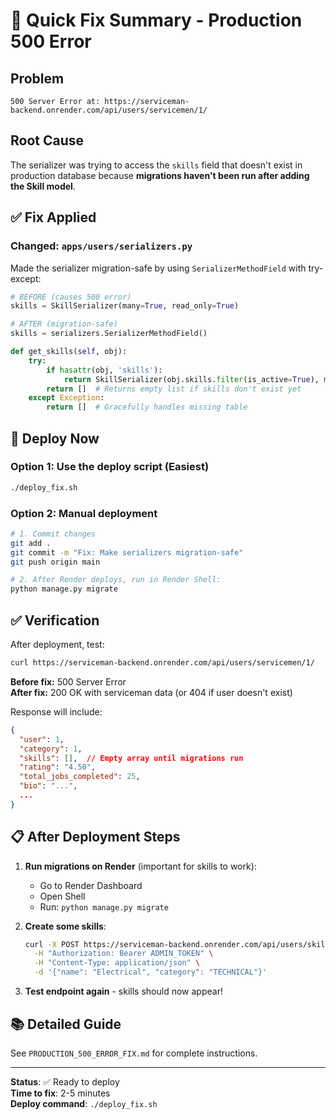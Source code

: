 # 🚨 Quick Fix Summary - Production 500 Error

## Problem
```
500 Server Error at: https://serviceman-backend.onrender.com/api/users/servicemen/1/
```

## Root Cause
The serializer was trying to access the `skills` field that doesn't exist in production database because **migrations haven't been run after adding the Skill model**.

## ✅ Fix Applied

### Changed: `apps/users/serializers.py`
Made the serializer migration-safe by using `SerializerMethodField` with try-except:

```python
# BEFORE (causes 500 error)
skills = SkillSerializer(many=True, read_only=True)

# AFTER (migration-safe)
skills = serializers.SerializerMethodField()

def get_skills(self, obj):
    try:
        if hasattr(obj, 'skills'):
            return SkillSerializer(obj.skills.filter(is_active=True), many=True).data
        return []  # Returns empty list if skills don't exist yet
    except Exception:
        return []  # Gracefully handles missing table
```

## 🚀 Deploy Now

### Option 1: Use the deploy script (Easiest)
```bash
./deploy_fix.sh
```

### Option 2: Manual deployment
```bash
# 1. Commit changes
git add .
git commit -m "Fix: Make serializers migration-safe"
git push origin main

# 2. After Render deploys, run in Render Shell:
python manage.py migrate
```

## ✅ Verification

After deployment, test:
```bash
curl https://serviceman-backend.onrender.com/api/users/servicemen/1/
```

**Before fix:** 500 Server Error  
**After fix:** 200 OK with serviceman data (or 404 if user doesn't exist)

Response will include:
```json
{
  "user": 1,
  "category": 1,
  "skills": [],  // Empty array until migrations run
  "rating": "4.50",
  "total_jobs_completed": 25,
  "bio": "...",
  ...
}
```

## 📋 After Deployment Steps

1. **Run migrations on Render** (important for skills to work):
   - Go to Render Dashboard
   - Open Shell
   - Run: `python manage.py migrate`

2. **Create some skills**:
   ```bash
   curl -X POST https://serviceman-backend.onrender.com/api/users/skills/create/ \
     -H "Authorization: Bearer ADMIN_TOKEN" \
     -H "Content-Type: application/json" \
     -d '{"name": "Electrical", "category": "TECHNICAL"}'
   ```

3. **Test endpoint again** - skills should now appear!

## 📚 Detailed Guide

See `PRODUCTION_500_ERROR_FIX.md` for complete instructions.

---

**Status**: ✅ Ready to deploy  
**Time to fix**: 2-5 minutes  
**Deploy command**: `./deploy_fix.sh`

